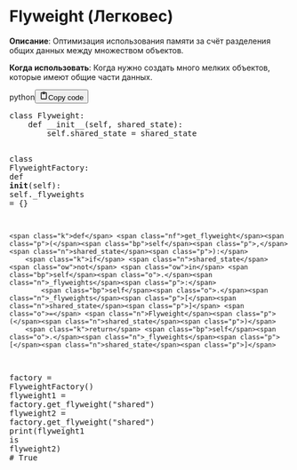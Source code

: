 <h1>Flyweight (Легковес)</h1>
<p><strong>Описание</strong>: Оптимизация использования памяти за счёт разделения общих данных между множеством объектов.</p>
<p><strong>Когда использовать</strong>: Когда нужно создать много мелких объектов, которые имеют общие части данных.</p>
<div class="code_element"><div class="lang_line"><text>python</text><button class="copy_code_button" onclick="CopyCode(this)"><svg style="width: 1.2em;height: 1.2em;" aria-hidden="true" xmlns="http://www.w3.org/2000/svg" fill="none" viewBox="0 0 24 24"><path stroke="currentColor" stroke-linecap="round" stroke-linejoin="round" stroke-width="2" d="M15 4h3a1 1 0 0 1 1 1v15a1 1 0 0 1-1 1H6a1 1 0 0 1-1-1V5a1 1 0 0 1 1-1h3m0 3h6m-5-4v4h4V3h-4Z"/></svg><text>Copy code</text></button></div><div class="code language-python"><div class="highlight"><pre><span></span><span class="k">class</span> <span class="nc">Flyweight</span><span class="p">:</span>
    <span class="k">def</span> <span class="fm">__init__</span><span class="p">(</span><span class="bp">self</span><span class="p">,</span> <span class="n">shared_state</span><span class="p">):</span>
        <span class="bp">self</span><span class="o">.</span><span class="n">shared_state</span> <span class="o">=</span> <span class="n">shared_state</span>

<span class="k">class</span> <span class="nc">FlyweightFactory</span><span class="p">:</span>
    <span class="k">def</span> <span class="fm">__init__</span><span class="p">(</span><span class="bp">self</span><span class="p">):</span>
        <span class="bp">self</span><span class="o">.</span><span class="n">_flyweights</span> <span class="o">=</span> <span class="p">{}</span>

    <span class="k">def</span> <span class="nf">get_flyweight</span><span class="p">(</span><span class="bp">self</span><span class="p">,</span> <span class="n">shared_state</span><span class="p">):</span>
        <span class="k">if</span> <span class="n">shared_state</span> <span class="ow">not</span> <span class="ow">in</span> <span class="bp">self</span><span class="o">.</span><span class="n">_flyweights</span><span class="p">:</span>
            <span class="bp">self</span><span class="o">.</span><span class="n">_flyweights</span><span class="p">[</span><span class="n">shared_state</span><span class="p">]</span> <span class="o">=</span> <span class="n">Flyweight</span><span class="p">(</span><span class="n">shared_state</span><span class="p">)</span>
        <span class="k">return</span> <span class="bp">self</span><span class="o">.</span><span class="n">_flyweights</span><span class="p">[</span><span class="n">shared_state</span><span class="p">]</span>

<span class="n">factory</span> <span class="o">=</span> <span class="n">FlyweightFactory</span><span class="p">()</span>
<span class="n">flyweight1</span> <span class="o">=</span> <span class="n">factory</span><span class="o">.</span><span class="n">get_flyweight</span><span class="p">(</span><span class="s2">&quot;shared&quot;</span><span class="p">)</span>
<span class="n">flyweight2</span> <span class="o">=</span> <span class="n">factory</span><span class="o">.</span><span class="n">get_flyweight</span><span class="p">(</span><span class="s2">&quot;shared&quot;</span><span class="p">)</span>
<span class="nb">print</span><span class="p">(</span><span class="n">flyweight1</span> <span class="ow">is</span> <span class="n">flyweight2</span><span class="p">)</span>  <span class="c1"># True</span>
</pre></div></div></div>